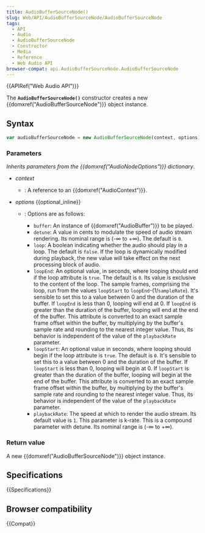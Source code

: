 ```yaml
---
title: AudioBufferSourceNode()
slug: Web/API/AudioBufferSourceNode/AudioBufferSourceNode
tags:
  - API
  - Audio
  - AudioBufferSourceNode
  - Constructor
  - Media
  - Reference
  - Web Audio API
browser-compat: api.AudioBufferSourceNode.AudioBufferSourceNode
---
```

{{APIRef("Web Audio API")}}

The **`AudioBufferSourceNode()`**
constructor creates a new {{domxref("AudioBufferSourceNode")}} object instance.

## Syntax

```js
var audioBufferSourceNode = new AudioBufferSourceNode(context, options)
```

### Parameters

_Inherits parameters from the {{domxref("AudioNodeOptions")}} dictionary_.

- _context_
  - : A reference to an {{domxref("AudioContext")}}.
- _options_ {{optional_inline}}

  - : Options are as follows:

    - `buffer`: An instance of {{domxref("AudioBuffer")}} to be played.
    - `detune`: A value in cents to modulate the speed of audio stream
      rendering. Its nominal range is (-∞ to +∞). The default is `0`.
    - `loop`: A boolean indicating whether the audio should play in a loop.
      The default is `false`. If the loop is dynamically modified during
      playback, the new value will take effect on the next processing block of audio.
    - `loopEnd`: An optional value, in seconds, where looping should end if
      the loop attribute is `true`. The default is `0`. Its value
      is exclusive to the content of the loop. The sample frames, comprising the loop,
      run from the values `loopStart` to
      `loopEnd`-(1/`sampleRate`). It's sensible to set this to a
      value between 0 and the duration of the buffer. If `loopEnd` is less
      than 0, looping will end at 0. If `loopEnd` is greater than the
      duration of the buffer, looping will end at the end of the buffer. This attribute
      is converted to an exact sample frame offset within the buffer, by multiplying by
      the buffer's sample rate and rounding to the nearest integer value. Thus, its
      behavior is independent of the value of the `playbackRate` parameter.

    <!---->

    - `loopStart`: An optional value in seconds, where looping should begin
      if the loop attribute is `true`. The default is `0`. It's
      sensible to set this to a value between 0 and the duration of the buffer. If
      `loopStart` is less than 0, looping will begin at 0. If
      `loopStart` is greater than the duration of the buffer, looping will
      begin at the end of the buffer. This attribute is converted to an exact sample
      frame offset within the buffer, by multiplying by the buffer's sample rate and
      rounding to the nearest integer value. Thus, its behavior is independent of the
      value of the `playbackRate` parameter.
    - `playbackRate`: The speed at which to render the audio stream. Its
      default value is `1`. This parameter is k-rate. This is a compound
      parameter with detune. Its nominal range is (-∞ to +∞).

### Return value

A new {{domxref("AudioBufferSourceNode")}} object instance.

## Specifications

{{Specifications}}

## Browser compatibility

{{Compat}}
